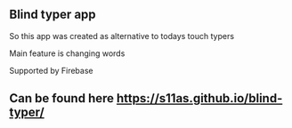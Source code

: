 ## Blind typer app
So this app was created as alternative to todays touch typers 

Main feature is changing words

Supported by Firebase

## Can be found here https://s11as.github.io/blind-typer/
